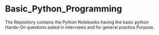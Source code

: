 # Basic_Python_Programming
The Repository contains the Python Notebooks having the basic python Hands-On questions asked in interviews and for general practice Purpose.
